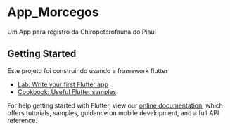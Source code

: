 # App_Morcegos

Um App para registro da Chiropeterofauna do Piauí

## Getting Started

Este projeto foi construindo usando a framework flutter

- [Lab: Write your first Flutter app](https://flutter.dev/docs/get-started/codelab)
- [Cookbook: Useful Flutter samples](https://flutter.dev/docs/cookbook)

For help getting started with Flutter, view our
[online documentation](https://flutter.dev/docs), which offers tutorials,
samples, guidance on mobile development, and a full API reference.
